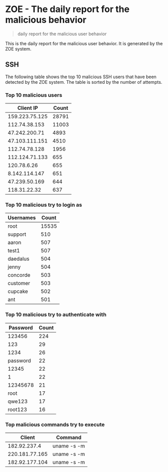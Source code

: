# ZOE - The daily report for the malicious behavior

> daily report for the malicious user behavior

This is the daily report for the malicious user behavior. It is generated by the ZOE system.

## SSH

The following table shows the top 10 malicious SSH users that have been detected by the ZOE
system. The table is sorted by the number of attempts.

### Top 10 malicious users

| Client IP | Count    |
|-----------|----------|
| 159.223.75.125 | 28791 |
| 112.74.38.153 | 11003 |
| 47.242.200.71 | 4893 |
| 47.103.111.151 | 4510 |
| 112.74.78.128 | 1956 |
| 112.124.71.133 | 655 |
| 120.78.6.26 | 655 |
| 8.142.114.147 | 651 |
| 47.239.50.169 | 644 |
| 118.31.22.32 | 637 |

### Top 10 malicious try to login as

| Usernames | Count    |
|-----------|----------|
| root | 15535 |
| support | 510 |
| aaron | 507 |
| test1 | 507 |
| daedalus | 504 |
| jenny | 504 |
| concorde | 503 |
| customer | 503 |
| cupcake | 502 |
| ant | 501 |

### Top 10 malicious try to authenticate with

| Password | Count    |
|-----------|----------|
| 123456 | 224 |
| 123 | 29 |
| 1234 | 26 |
| password | 22 |
| 12345 | 22 |
| 1 | 22 |
| 12345678 | 21 |
| root | 17 |
| qwe123 | 17 |
| root123 | 16 |

### Top malicious commands try to execute

| Client | Command |
|--------|---------|
| 182.92.237.4 | uname -s -m |
| 220.181.77.165 | uname -s -m |
| 182.92.177.104 | uname -s -m |
